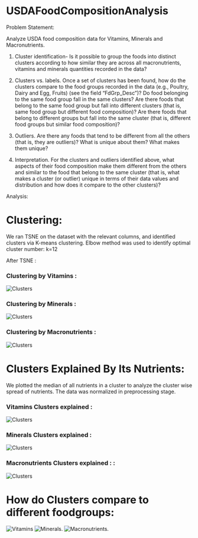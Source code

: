 # USDAFoodCompositionAnalysis

 
Problem Statement:

Analyze USDA food composition data for Vitamins, Minerals and Macronutrients.

1. Cluster identification- Is it possible to group the foods into distinct clusters according to how similar they are across all macronutrients, vitamins and minerals quantities recorded in the data?


2. Clusters vs. labels. Once a set of clusters has been found, how do the clusters compare to the food groups recorded in the data (e.g., Poultry, Dairy and Egg, Fruits) (see the field “FdGrp_Desc”)?
Do food belonging to the same food group fall in the same clusters?
Are there foods that belong to the same food group but fall into different clusters (that is, same food group but different food composition)?
Are there foods that belong to different groups but fall into the same cluster (that is, different food groups but similar food composition)?

3. Outliers. Are there any foods that tend to be different from all the others (that is, they are outliers)? What is unique about them? What makes them unique?


4. Interpretation. For the clusters and outliers identified above, what aspects of their food composition make them different from the others and similar to the food that belong to the same cluster (that is, what makes a cluster (or outlier) unique in terms of their data values and distribution and how does it compare to the other clusters)?



Analysis:


# Clustering:

We ran TSNE on the dataset with the relevant columns, and identified clusters via K-means clustering. Elbow method was used to identify optimal cluster number: k=12

After TSNE :

### Clustering by Vitamins :

![Clusters](/images/visualization-106.png)

### Clustering by Minerals :

![Clusters](/images/visualization-113.png)

### Clustering by Macronutrients :

![Clusters](/images/visualization-120.png)



# Clusters Explained By Its Nutrients:

We plotted the median of all nutrients in a cluster to analyze the cluster wise spread of nutrients. The data was normalized in preprocessing stage.


### Vitamins Clusters explained :

![Clusters](/images/visualization-108.png)

### Minerals Clusters explained :

![Clusters](/images/visualization-115.png)

### Macronutrients Clusters explained : :

![Clusters](/images/visualization-122.png)



# How do Clusters compare to different foodgroups:

![Vitamins](/images/visualization-107.png)  ![Minerals](/images/visualization-114.png). ![Macronutrients](/images/visualization-121.png).

